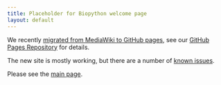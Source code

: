 ```yaml
---
title: Placeholder for Biopython welcome page
layout: default
---
```


We recently [migrated from MediaWiki to GitHub pages](https://github.com/peterjc/mediawiki_to_git_md),
see our [GitHub Pages Repository](https://github.com/biopython/biopython.github.io/) for details.

The new site is mostly working, but there are a number of
[known issues](https://github.com/biopython/biopython.github.io/issues).

Please see the [main page](/wiki/Biopython).
